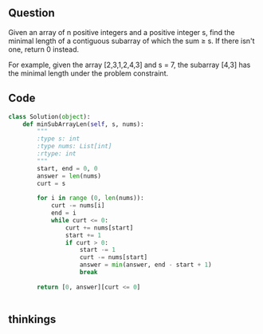 ## Question

Given an array of n positive integers and a positive integer s, find the minimal length of a contiguous subarray of which the sum ≥ s. If there isn't one, return 0 instead.

For example, given the array [2,3,1,2,4,3] and s = 7,
the subarray [4,3] has the minimal length under the problem constraint.

## Code
```python
class Solution(object):
    def minSubArrayLen(self, s, nums):
        """
        :type s: int
        :type nums: List[int]
        :rtype: int
        """
        start, end = 0, 0
        answer = len(nums)
        curt = s
        
        for i in range (0, len(nums)):
            curt -= nums[i]
            end = i
            while curt <= 0:
                curt += nums[start]
                start += 1
                if curt > 0:
                    start -= 1
                    curt -= nums[start]
                    answer = min(answer, end - start + 1)
                    break
                
        return [0, answer][curt <= 0]
        
 ```
 
 ## thinkings
